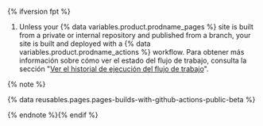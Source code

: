{% ifversion fpt %}
1. Unless your {% data variables.product.prodname_pages %} site is built from a private or internal repository and published from a branch, your site is built and deployed with a {% data variables.product.prodname_actions %} workflow. Para obtener más información sobre cómo ver el estado del flujo de trabajo, consulta la sección "[Ver el historial de ejecución del flujo de trabajo](/actions/monitoring-and-troubleshooting-workflows/viewing-workflow-run-history)".

{% note %}

{% data reusables.pages.pages-builds-with-github-actions-public-beta %}

{% endnote %}{% endif %}
